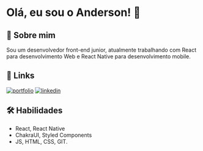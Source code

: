 
# Olá, eu sou o Anderson! 👋


## 🚀 Sobre mim
Sou um desenvolvedor front-end junior, atualmente trabalhando com React para desenvolvimento Web e React Native para desenvolvimento mobile.


## 🔗 Links
[![portfolio](https://img.shields.io/badge/my_portfolio-000?style=for-the-badge&logo=ko-fi&logoColor=white)](https://katherineoelsner.com/)
[![linkedin](https://img.shields.io/badge/linkedin-0A66C2?style=for-the-badge&logo=linkedin&logoColor=white)](https://www.linkedin.com/in/andbmarques)


## 🛠 Habilidades
- React, React Native
- ChakraUI, Styled Components
- JS, HTML, CSS, GIT.
